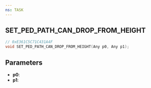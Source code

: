 ```yaml
---
ns: TASK
---
```

## SET_PED_PATH_CAN_DROP_FROM_HEIGHT

```c
// 0xE361C5C71C431A4F
void SET_PED_PATH_CAN_DROP_FROM_HEIGHT(Any p0, Any p1);
```

## Parameters
* **p0**:
* **p1**:
